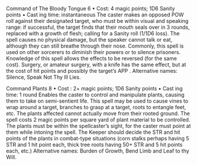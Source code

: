 Command of The Bloody Tongue 6
• Cost:  4 magic points; 1D6 Sanity points
•
 Cast
ing time: instantaneous
The caster makes an opposed POW roll against their 
designated target, who must be within visual and speaking 
range: if successful, the target finds that their mouth seals 
over in 3 rounds, replaced with a growth of flesh; calling 
for a Sanity roll (1/1D6 loss). The spell causes no physical 
damage, but the speaker cannot talk or eat, although they 
can still breathe through their nose. 
Commonly, this spell is used on other sorcerers to diminish 
their powers or to silence prisoners. Knowledge of this spell 
allows the effects to be reversed (for the same cost). Surgery, 
or amateur surgery, with a knife has the same effect, but at 
the cost of hit points and possibly the target’s APP . 
Alternative names: Silence, Speak Not Thy Ill Lies.

Command Plants 8
• Cost : 2+ magic points; 1D6 Sanity points
•
 Cast
ing time: 1 round
Enables the caster to control and manipulate plants, 
causing them to take on semi-sentient life. This spell may 
be used to cause vines to wrap around a target, branches 
to grasp at a target, roots to entangle feet, etc. The plants 
affected cannot actually move from their rooted ground. 
The spell costs 2 magic points per square yard of plant 
material to be controlled. The plants must be within the spellcaster’s sight, for the caster must point at them while 
intoning the spell. The Keeper should decide the STR and 
hit points of the plants in combat-type situations (corn 
stalks perhaps having 5 STR and 1 hit point each, thick 
tree roots having 50+ STR and 5 hit points each, etc.)
Alternative names: Burden of Growth, Bend Limb and Leaf 
to thy Will.

